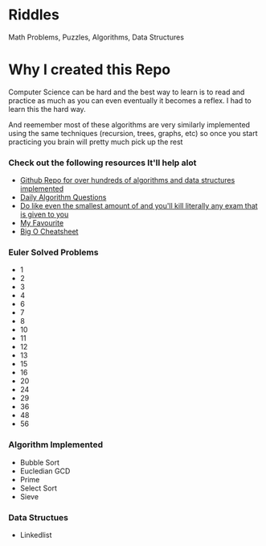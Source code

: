 Riddles
=======

Math Problems, Puzzles, Algorithms, Data Structures

Why I created this Repo
=======================

Computer Science can be hard and the best way to learn is to read and practice as much as you can even eventually it becomes a reflex. I had to learn this the hard way. <br>

And reemember most of these algorithms are very similarly implemented using the same techniques (recursion, trees, graphs, etc) so once you start practicing you brain will pretty much pick up the rest

<h3> Check out the following resources It'll help alot </h3>

<ul> 
	<li> <a href="https://github.com/kennyledet/Algorithm-Implementations"> Github Repo for over hundreds of algorithms and data structures implemented </a> </li>
	<li> <a href="http://www.reddit.com/r/dailyprogrammer"> Daily Algorithm Questions </a> </li>
	<li> <a href="http://www.topcoder.com/"> Do like even the smallest amount of and you'll kill literally any exam that is given to you </a> </li>
	<li> <a href="http://projecteuler.net/"> My Favourite </a> </li>
	<li> <a href="http://bigocheatsheet.com/"> Big O Cheatsheet </a> </li>
</ul>

<h3> Euler Solved Problems </h3>

<ul>
	<li> 1 </li>
	<li> 2 </li>
	<li> 3 </li>
	<li> 4 </li>
	<li> 6 </li>
	<li> 7 </li>
	<li> 8 </li>
	<li> 10 </li> 
	<li> 11 </li>
	<li> 12 </li>
	<li> 13 </li>
	<li> 15 </li>
	<li> 16 </li>
	<li> 20 </li>
	<li> 24 </li>
	<li> 29 </li>
	<li> 36 </li> 
	<li> 48 </li>
	<li> 56 </li>
</ul>

<h3> Algorithm Implemented </h3>

<ul> 
	<li> Bubble Sort </li>
	<li> Eucledian GCD </li>
	<li> Prime </li>
	<li> Select Sort </li>
	<li> Sieve </li>
</ul>

<h3> Data Structues </h3>

<ul>
	<li> Linkedlist </li>
</ul>